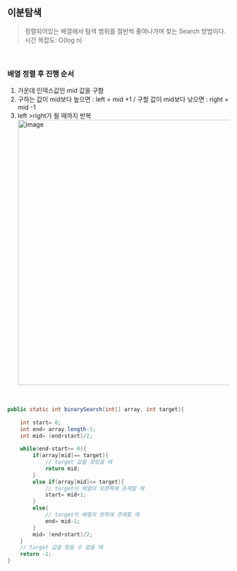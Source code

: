 ## 이분탐색
 
> 정렬되어있는 배열에서 탐색 범위를 절반씩 줄여나가며 찾는 Search 방법이다. 시간 복잡도: O(log n)
 
<br>

### 배열 정렬 후 진행 순서
1. 가운데 인덱스값인 mid 값을 구함
2. 구하는 값이 mid보다 높으면 : left = mid +1  /  구할 값이 mid보다 낮으면 : right = mid -1
3. left >right가 될 때까지 반복
<br><img width="600" alt="image" src="https://images.velog.io/images/ming/post/ab848f15-3998-4e61-b061-01458ad6f18d/%EC%9D%B4%EB%B6%84%ED%83%90%EC%83%89.png" ><br>
<br>

```java
public static int binarySearch(int[] array, int target){ 
 
    int start= 0; 
    int end= array.length-1; 
    int mid= (end+start)/2; 
 
    while(end-start>= 0){ 
        if(array[mid]== target){
            // target 값을 찾았을 때
            return mid; 
        }
        else if(array[mid]<= target){ 
            // target이 배열의 오른쪽에 존재할 때
            start= mid+1; 
        }
        else{ 
            // target이 배열의 왼쪽에 존재할 때
            end= mid-1; 
        } 
        mid= (end+start)/2; 
    } 
    // target 값을 찾을 수 없을 때
    return -1; 
}
```
